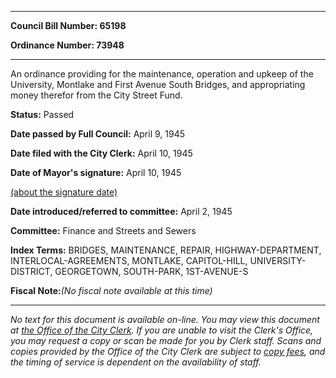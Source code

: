 

********

**Council Bill Number: 65198**
   
**Ordinance Number: 73948**
********

 An ordinance providing for the maintenance, operation and upkeep of the University, Montlake and First Avenue South Bridges, and appropriating money therefor from the City Street Fund.

**Status:** Passed
   
**Date passed by Full Council:** April 9, 1945
   
**Date filed with the City Clerk:** April 10, 1945
   
**Date of Mayor's signature:** April 10, 1945
   
[(about the signature date)](/~public/approvaldate.htm)
   
   
   
**Date introduced/referred to committee:** April 2, 1945
   
**Committee:** Finance and Streets and Sewers
   
   
**Index Terms:** BRIDGES, MAINTENANCE, REPAIR, HIGHWAY-DEPARTMENT, INTERLOCAL-AGREEMENTS, MONTLAKE, CAPITOL-HILL, UNIVERSITY-DISTRICT, GEORGETOWN, SOUTH-PARK, 1ST-AVENUE-S

**Fiscal Note:**_(No fiscal note available at this time)_
********

_No text for this document is available on-line. You may view this document at [the Office of the City Clerk](http://www.seattle.gov/leg/clerk/contactUs.htm). If you are unable to visit the Clerk's Office, you may request a copy or scan be made for you by Clerk staff. Scans and copies provided by the Office of the City Clerk are subject to [copy fees](http://clerk.seattle.gov/~public/clerkfees.htm), and the timing of service is dependent on the availability of staff._

